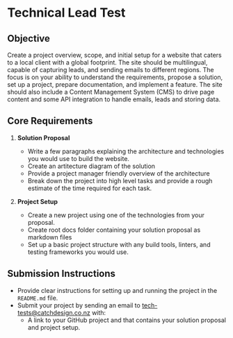 # Technical Lead Test

## Objective

Create a project overview, scope, and initial setup for a website that caters to a local client with a global footprint. The site should be multilingual, capable of capturing leads, and sending emails to different regions. The focus is on your ability to understand the requirements, propose a solution, set up a project, prepare documentation, and implement a feature. The site should also include a Content Management System (CMS) to drive page content and some API integration to handle emails, leads and storing data.

## Core Requirements

1. **Solution Proposal**

   - Write a few paragraphs explaining the architecture and technologies you would use to build the website.
   - Create an artitecture diagram of the solution
   - Provide a project manager friendly overview of the architecture
   - Break down the project into high level tasks and provide a rough estimate of the time required for each task.

2. **Project Setup**
   - Create a new project using one of the technologies from your proposal.
   - Create root docs folder containing your solution proposal as markdown files
   - Set up a basic project structure with any build tools, linters, and testing frameworks you would use.

## Submission Instructions

- Provide clear instructions for setting up and running the project in the `README.md` file.
- Submit your project by sending an email to [tech-tests@catchdesign.co.nz](mailto:tech-tests@catchdesign.co.nz) with:
  - A link to your GitHub project and that contains your solution proposal and project setup.
